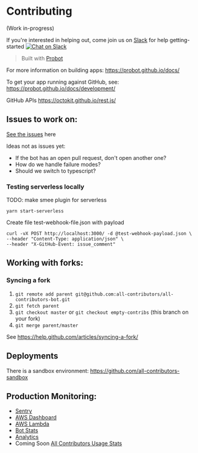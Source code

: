 # Contributing
(Work in-progress)


If you're interested in helping out, come join us on [Slack](https://join.slack.com/t/all-contributors/shared_invite/enQtNTE3ODMyMTA4NTk0LTUwZDMxZGZkMmViMzYzYzk2YTM2NjRkZGM5Yzc0ZTc5NmYzNWY3Y2Q0ZTY3ZmFhZDgyY2E3ZmIzNWQwMTUxZmE) for help getting-started [![Chat on Slack](https://img.shields.io/badge/slack-join-ff69b4.svg)](https://join.slack.com/t/all-contributors/shared_invite/enQtNTE3ODMyMTA4NTk0LTUwZDMxZGZkMmViMzYzYzk2YTM2NjRkZGM5Yzc0ZTc5NmYzNWY3Y2Q0ZTY3ZmFhZDgyY2E3ZmIzNWQwMTUxZmE)


>Built with [Probot](https://github.com/probot/probot)

For more information on building apps: https://probot.github.io/docs/

To get your app running against GitHub, see: https://probot.github.io/docs/development/

GitHub APIs https://octokit.github.io/rest.js/



## Issues to work on:
[See the issues](https://github.com/all-contributors/all-contributors-bot/issues) here

Ideas not as issues yet:
- If the bot has an open pull request, don't open another one?
- How do we handle failure modes?
- Should we switch to typescript?



### Testing serverless locally

TODO: make smee plugin for serverless

`yarn start-serverless`

Create file test-webhook-file.json with payload
```
curl -vX POST http://localhost:3000/ -d @test-webhook-payload.json \
--header "Content-Type: application/json" \
--header "X-GitHub-Event: issue_comment"
```

## Working with forks:
### Syncing a fork
1. `git remote add parent git@github.com:all-contributors/all-contributors-bot.git`
2. `git fetch parent`
3. `git checkout master` or `git checkout empty-contribs` (this branch on your fork)
4. `git merge parent/master`

See https://help.github.com/articles/syncing-a-fork/


## Deployments
There is a sandbox environment:
https://github.com/all-contributors-sandbox


## Production Monitoring:
- [Sentry](https://sentry.io/all-contributors/github-bot/)
- [AWS Dashboard](https://console.aws.amazon.com/cloudwatch/home?region=us-east-1#dashboards:name=All-Contributors-Bot)
- [AWS Lambda](https://console.aws.amazon.com/lambda/home?region=us-east-1#/functions/all-contributors-bot-prod-githubWebhook?tab=monitoring)
- [Bot Stats](https://gkioebvccg.execute-api.us-east-1.amazonaws.com/prod/probot/stats)
- [Analytics](https://analytics.amplitude.com/all-contributors)
- Coming Soon [All Contributors Usage Stats](d)
